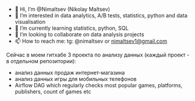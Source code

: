 - 👋 Hi, I’m @Nimaltsev (Nikolay Maltsev)
- 👀 I’m interested in data analytics, A/B tests, statistics, python and data visualisation
- 🌱 I’m currently learning statistics, python, SQL
- 💞️ I’m looking to collaborate on data analysis projects
- 📫 How to reach me: tg: @nimaltsev or nimaltsev1@gmail.com 

Сейчас в моем гитхабе 3 проекта по анализу данных (каждый проект - в отдельном репозитории):
- анализ данных продаж интернет-магазина
- анализ данных игры для мобильных телефонов
- Airflow DAG which regularly checks most popular games, platforms, publishers, count of games etc

<!---
Nimaltsev/Nimaltsev is a ✨ special ✨ repository because its `README.md` (this file) appears on your GitHub profile.
You can click the Preview link to take a look at your changes.
--->
